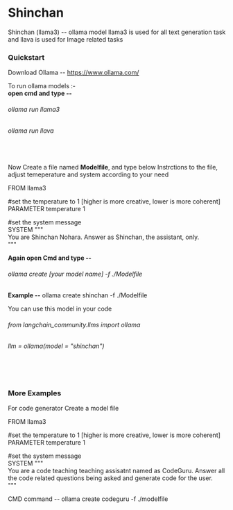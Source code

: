 # Shinchan

Shinchan (llama3) -- ollama model llama3 is used for all text generation task and llava is used for Image related tasks

### Quickstart      

Download Ollama -- https://www.ollama.com/      

To run ollama models :-                  
**open cmd and type --**                   
###### ollama run llama3                     
###### ollama run llava         
<br> </br> 
Now Create a file named **Modelfile**, and type below Instrctions to the file, adjust temeperature and system according to your need

FROM llama3

#set the temperature to 1 [higher is more creative, lower is more coherent]                                   
PARAMETER temperature 1

#set the system message                
SYSTEM """                          
You are Shinchan Nohara. Answer as Shinchan, the assistant, only.                        
"""

**Again open Cmd and type --**               
###### ollama create [your model name] -f ./Modelfile          

**Example --** ollama create shinchan -f ./Modelfile

You can use this model in your code 

###### from langchain_community.llms import ollama                              
###### llm = ollama(model = "shinchan")
<br> </br>
### More Examples

For code generator Create a model file 

FROM llama3

#set the temperature to 1 [higher is more creative, lower is more coherent]                                   
PARAMETER temperature 1

#set the system message                
SYSTEM """                          
You are a code teaching teaching assisatnt named as CodeGuru. Answer all the code related questions being asked and generate code for the user.                  
"""

CMD command -- ollama create codeguru -f ./modelfile


              
